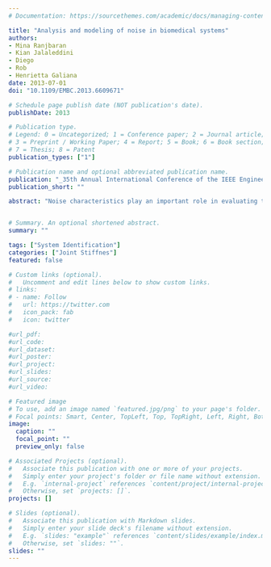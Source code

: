 ```yaml
---
# Documentation: https://sourcethemes.com/academic/docs/managing-content/

title: "Analysis and modeling of noise in biomedical systems"
authors: 
- Mina Ranjbaran
- Kian Jalaleddini
- Diego
- Rob
- Henrietta Galiana
date: 2013-07-01
doi: "10.1109/EMBC.2013.6609671"

# Schedule page publish date (NOT publication's date).
publishDate: 2013

# Publication type.
# Legend: 0 = Uncategorized; 1 = Conference paper; 2 = Journal article;
# 3 = Preprint / Working Paper; 4 = Report; 5 = Book; 6 = Book section;
# 7 = Thesis; 8 = Patent
publication_types: ["1"]

# Publication name and optional abbreviated publication name.
publication: "_35th Annual International Conference of the IEEE Engineering in Medicine and Biology Society_, p. 5630 - 5633"
publication_short: ""

abstract: "Noise characteristics play an important role in evaluating tools developed to study biomedical systems. Despite usual assumptions, noise in biomedical systems is often nonwhite or non-Gaussian. In this paper, we present a method to analyze the noise component of a biomedical system. We demonstrate the effectiveness of the method in the analysis of noise in voluntary ankle torque measured by a torque transducer and eye movements measured by electro-oculography (EOG)."


# Summary. An optional shortened abstract.
summary: ""

tags: ["System Identification"]
categories: ["Joint Stiffnes"]
featured: false

# Custom links (optional).
#   Uncomment and edit lines below to show custom links.
# links:
# - name: Follow
#   url: https://twitter.com
#   icon_pack: fab
#   icon: twitter

#url_pdf: 
#url_code:
#url_dataset:
#url_poster:
#url_project:
#url_slides:
#url_source:
#url_video:

# Featured image
# To use, add an image named `featured.jpg/png` to your page's folder. 
# Focal points: Smart, Center, TopLeft, Top, TopRight, Left, Right, BottomLeft, Bottom, BottomRight.
image:
  caption: ""
  focal_point: ""
  preview_only: false

# Associated Projects (optional).
#   Associate this publication with one or more of your projects.
#   Simply enter your project's folder or file name without extension.
#   E.g. `internal-project` references `content/project/internal-project/index.md`.
#   Otherwise, set `projects: []`.
projects: []

# Slides (optional).
#   Associate this publication with Markdown slides.
#   Simply enter your slide deck's filename without extension.
#   E.g. `slides: "example"` references `content/slides/example/index.md`.
#   Otherwise, set `slides: ""`.
slides: ""
---
```

